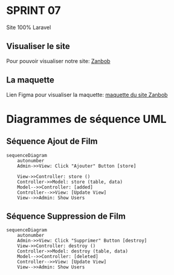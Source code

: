 SPRINT	 07 
=======
Site 100% Laravel


## Visualiser le site
Pour pouvoir visualiser notre site: [Zanbob](perianmodely-julie.sprint-07-laravel.sc1lgvu9627.universe.wf)
 
## La maquette
Lien Figma pour visualiser la maquette: [maquette du site Zanbob](https://www.figma.com/file/yR2h3PDxzq1M5XaEb40ffH/Maquette-sprint-07?node-id=0%3A1)


# Diagrammes de séquence UML

## Séquence Ajout de Film

```mermaid
sequenceDiagram
    autonumber
    Admin->>View: Click "Ajouter" Button [store]
    
    View->>Controller: store () 
    Controller->>Model: store (table, data) 
    Model-->>Controller: [added] 
    Controller-->>View: [Update View] 
    View-->>Admin: Show Users
```
## Séquence Suppression de Film 

```mermaid
sequenceDiagram
    autonumber
    Admin->>View: Click "Supprimer" Button [destroy]
    View->>Controller: destroy ()
    Controller->>Model: destroy (table, data)
    Model-->>Controller: [deleted]
    Controller-->>View: [Update View]
    View-->>Admin: Show Users
```
